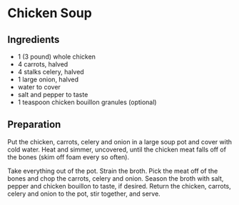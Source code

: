 # Chicken Soup

## Ingredients

- 1 (3 pound) whole chicken
- 4 carrots, halved
- 4 stalks celery, halved
- 1 large onion, halved
- water to cover
- salt and pepper to taste
- 1 teaspoon chicken bouillon granules (optional) 

## Preparation

Put the chicken, carrots, celery and onion in a large soup pot and cover with cold water. Heat and simmer, uncovered, until the chicken meat falls off of the bones (skim off foam every so often).

Take everything out of the pot. Strain the broth. Pick the meat off of the bones and chop the carrots, celery and onion. Season the broth with salt, pepper and chicken bouillon to taste, if desired. Return the chicken, carrots, celery and onion to the pot, stir together, and serve.
